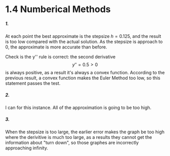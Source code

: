 # 1.4 Numberical Methods

##### 1.

At each point the best approximate is the stepsize $h=0.125$, and the result is too low compared with the actual solution. As the stepsize is approach to 0, the approximate is more accurate than before.

Check is the y'' rule is correct: the second derivative
$$
y'' = 0.5 > 0
$$
is always positive, as a result it's always a convex function. According to the previous result, a convex function makes the Euler Method too low, so this statement passes the test.

##### 2.

I can for this instance. All of the approximation is going to be too high.

##### 3.

When the stepsize is too large, the earlier error makes the graph be too high where the derivitive is much too large, as a results they cannot get the information about "turn down", so those graphes are incorrectly approaching infinity.


